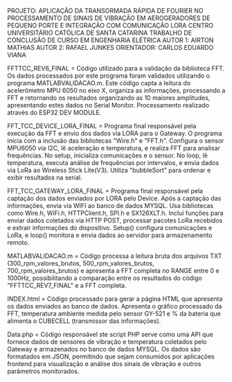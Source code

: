 PROJETO: APLICAÇÃO DA TRANSORMADA RÁPIDA DE FOURIER NO PROCESSAMENTO DE SINAIS DE VIBRAÇÃO EM AEROGERADORES DE PEQUENO PORTE E INTEGRAÇÃO COM COMUNICAÇÃO LORA
CENTRO UNIVERSITÁRIO CATÓLICA DE SANTA CATARINA
TRABALHO DE CONCLUSÃO DE CURSO EM ENGENHARIA ELÉTRICA
AUTOR 1: AIRTON MATHIAS
AUTOR 2: RAFAEL JUNKES
ORIENTADOR: CARLOS EDUARDO VIANA

FFTTCC_REV6_FINAL = Código utilizado para a validação da biblioteca FFT. Os dados processados por este programa foram validados utilizando o programa MATLABVALIDACAO.m. Este código capta a leitura do acelerômetro MPU 6050 no eixo X, organiza as informações, processando a FFT e retornando os resultados organizando as 10 maiores amplitudes, apresentando estes dados no Serial Monitor. Processamento realizado através do ESP32 DEV MODULE.

FFT_TCC_DEVICE_LORA_FINAL = Programa final responsável pela execução da FFT e envio dos dados via LORA para o Gateway. O programa inicia com a inclusão das bibliotecas "Wire.h" e "FFT.h". Configura o sensor MPU6050 via I2C, lê aceleração e temperatura, e realiza FFT para analisar frequências. No setup, inicializa comunicações e o sensor. No loop, lê temperatura, executa análise de frequências por intervalos, e envia dados via LoRa ao Wireless Stick Lite(V3). Utiliza "bubbleSort" para ordenar e exibir resultados na serial.

FFT_TCC_GATEWAY_LORA_FINAL = Programa final responsável pela captação dos dados enviados por LORA pelo Device. Após a captação das informações, envia via WIFI ao banco de dados MYSQL. Usa bibliotecas como Wire.h, WiFi.h, HTTPClient.h, SPI.h e SX126XLT.h. Inclui funções para enviar dados coletados via HTTP POST, processar pacotes LoRa recebidos e extrair informações do dispositivo. Setup() configura comunicações e LoRa, e loop() monitora e envia dados ao servidor para armazenamento remoto.
 
MATLABVALIDACAO.m = Código processa a leitura bruta dos arquivos TXT (300_rpm_valores_brutos, 500_rpm_valores_brutos, 700_rpm_valores_brutos) e apresenta a FFT completa no RANGE entre 0 e 1000Hz,
possibilitando a comparação entre os resultados do código "FFTTCC_REV7_FINAL" e a FFT completa.

INDEX.html = Código processado para gerar a página HTML que apresenta os dados enviados ao banco de dados. Apresenta o gráfico processado da FFT, temperatura ambiente medida pelo sensor GY-521 e %
da bateria que alimenta o CUBECELL (transmissor das informações).

Data.php = Código responsável ste script PHP serve como uma API que fornece dados de sensores de vibração e temperatura coletados pelo Gateway e armazenados 
no banco de dados MYSQL. Os dados são formatados em JSON, permitindo que sejam consumidos por aplicações frontend para visualização e análise dos sinais de vibração e outros parâmetros 
monitorados.


